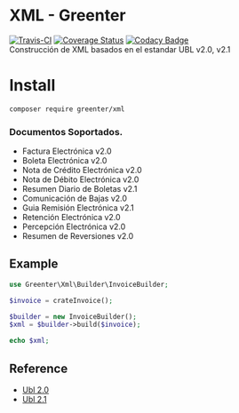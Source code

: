 # XML - Greenter

[![Travis-CI](https://img.shields.io/travis/giansalex/greenter-xml.svg?label=build&branch=master&style=flat-square)](https://travis-ci.org/giansalex/greenter-xml)
[![Coverage Status](https://img.shields.io/coveralls/giansalex/greenter-xml.svg?label=coveralls&style=flat-square&branch=master)](https://coveralls.io/github/giansalex/greenter-xml?branch=master)
[![Codacy Badge](https://api.codacy.com/project/badge/Grade/bc6f0b348aec4b5db956815ccbc32daa)](https://www.codacy.com/app/giansalex/greenter-xml?utm_source=github.com&amp;utm_medium=referral&amp;utm_content=giansalex/greenter-xml&amp;utm_campaign=Badge_Grade)  
Construcción de XML basados en el estandar UBL v2.0, v2.1

# Install
```bash
composer require greenter/xml
```

### Documentos Soportados.

* Factura Electrónica v2.0
* Boleta Electrónica v2.0
* Nota de Crédito Electrónica v2.0
* Nota de Débito Electrónica v2.0
* Resumen Diario de Boletas v2.1
* Comunicación de Bajas v2.0
* Guia Remisión Electrónica v2.1
* Retención Electrónica v2.0
* Percepción Electrónica v2.0
* Resumen de Reversiones v2.0

## Example

```php
use Greenter\Xml\Builder\InvoiceBuilder;

$invoice = crateInvoice();

$builder = new InvoiceBuilder();
$xml = $builder->build($invoice);

echo $xml;
```

## Reference
- [Ubl 2.0](http://www.datypic.com/sc/ubl20/)
- [Ubl 2.1](http://www.datypic.com/sc/ubl21/)
